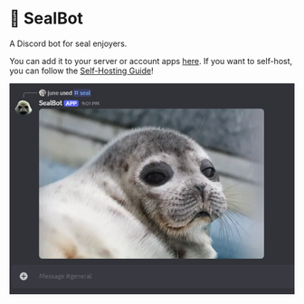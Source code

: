 # 🦭 SealBot
A Discord bot for seal enjoyers. 

You can add it to your server or account apps [here](https://discord.com/oauth2/authorize?client_id=1410056445747265636).
If you want to self-host, you can follow the [Self-Hosting Guide](./SELFHOSTING.md)!

![Example](./assets/example.png)
